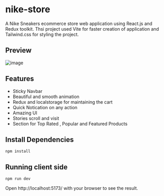 # nike-store
A Nike Sneakers ecommerce store web application using React.js and Redux toolkit.
Thsi project used Vite for faster creation of application and Tailwind.css for styling the project.

## Preview
![image](https://user-images.githubusercontent.com/80326453/210962961-76ee4b9a-2f67-4735-adf8-4d90c4dcd529.png)


## Features

- Sticky Navbar 
- Beautiful and smooth animation
- Redux and localstorage for maintaining the cart 
- Quick Notication on any action
- Amazing UI
- Stories scroll and visit
- Section for Top Rated , Popular and Featured Products


## Install Dependencies

  ```
  npm install
  
  ```


## Running client side 

  ```
  npm run dev
  
  ```
  
  Open http://localhost:5173/ with your browser to see the result.
